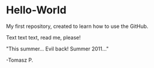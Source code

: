 # Hello-World
My first repository, created to learn how to use the GitHub.

Text text text, read me, please!

"This summer...
Evil back!
Summer 2011..."

-Tomasz P.
